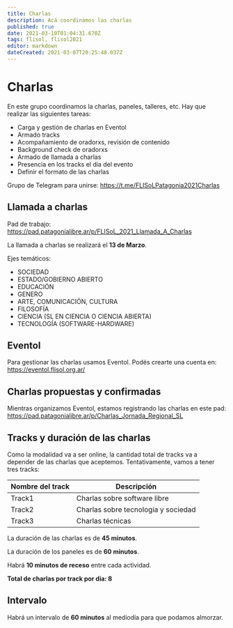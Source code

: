 ```yaml
---
title: Charlas
description: Acá coordinamos las charlas
published: true
date: 2021-03-10T01:04:31.670Z
tags: flisol, flisol2021
editor: markdown
dateCreated: 2021-03-07T20:25:48.037Z
---
```


# Charlas

En este grupo coordinamos la charlas, paneles, talleres, etc. Hay que realizar las siguientes tareas:

* Carga y gestión de charlas en Eventol
* Armado tracks
* Acompañamiento de oradorxs, revisión de contenido
* Background check de oradorxs
* Armado de llamada a charlas
* Presencia en los tracks el día del evento
* Definir el formato de las charlas

Grupo de Telegram para unirse: https://t.me/FLISoLPatagonia2021Charlas

## Llamada a charlas

Pad de trabajo: https://pad.patagonialibre.ar/p/FLISoL_2021_Llamada_A_Charlas

La llamada a charlas se realizará el **13 de Marzo**. 

Ejes temáticos:

* SOCIEDAD
* ESTADO/GOBIERNO ABIERTO
* EDUCACIÓN
* GENERO
* ARTE, COMUNICACIÓN, CULTURA
* FILOSOFÍA
* CIENCIA (SL EN CIENCIA O CIENCIA ABIERTA)
* TECNOLOGÍA (SOFTWARE-HARDWARE)

## Eventol

Para gestionar las charlas usamos Eventol. Podés crearte una cuenta en: https://eventol.flisol.org.ar/

## Charlas propuestas y confirmadas

Mientras organizamos Eventol, estamos registrando las charlas en este pad: https://pad.patagonialibre.ar/p/Charlas_Jornada_Regional_SL

## Tracks y duración de las charlas

Como la modalidad va a ser online, la cantidad total de tracks va a depender de las charlas que aceptemos. Tentativamente, vamos a tener tres tracks:

| Nombre del track | Descripción
|------------------|------------
| Track1 | Charlas sobre software libre
| Track2 | Charlas sobre tecnología y sociedad
| Track3 | Charlas técnicas

La duración de las charlas es de **45 minutos**.

La duración de los paneles es de **60 minutos**.

Habrá **10 minutos de receso** entre cada actividad.

**Total de charlas por track por dia: 8**

## Intervalo

Habrá un intervalo de **60 minutos** al mediodía para que podamos almorzar.

